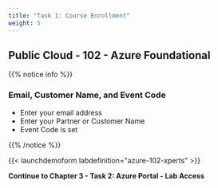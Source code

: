 ```yaml
---
title: "Task 1: Course Enrollment"
weight: 5
---
```


## Public Cloud - 102 - Azure Foundational

{{% notice info %}}

### Email, Customer Name, and Event Code

* Enter your email address
* Enter your Partner or Customer Name
* Event Code is set

{{% /notice %}}

{{< launchdemoform labdefinition="azure-102-xperts" >}}

**Continue to Chapter 3 - Task 2: Azure Portal - Lab Access**
